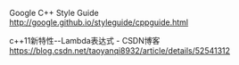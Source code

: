 

Google C++ Style Guide  
http://google.github.io/styleguide/cppguide.html

c++11新特性--Lambda表达式 - CSDN博客  
https://blog.csdn.net/taoyanqi8932/article/details/52541312

